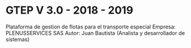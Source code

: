 # GTEP V 3.0 - 2018 - 2019
Plataforma de gestion de flotas para el transporte especial
Empresa: PLENUSSERVICES SAS
Autor: Juan Bautista (Analista y desarrollador de sistemas)
